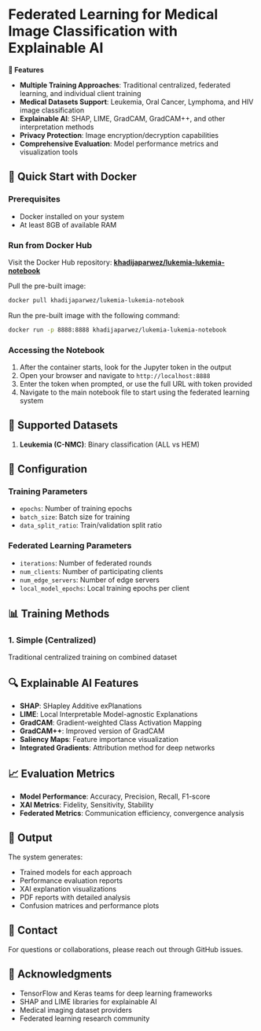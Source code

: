 # Federated Learning for Medical Image Classification with Explainable AI

**🚀 Features**
* **Multiple Training Approaches**: Traditional centralized, federated learning, and individual client training
* **Medical Datasets Support**: Leukemia, Oral Cancer, Lymphoma, and HIV image classification
* **Explainable AI**: SHAP, LIME, GradCAM, GradCAM++, and other interpretation methods
* **Privacy Protection**: Image encryption/decryption capabilities
* **Comprehensive Evaluation**: Model performance metrics and visualization tools

## 🐳 Quick Start with Docker

### Prerequisites
- Docker installed on your system
- At least 8GB of available RAM

### Run from Docker Hub

Visit the Docker Hub repository: **[khadijaparwez/lukemia-lukemia-notebook](https://hub.docker.com/r/khadijaparwez/lukemia-lukemia-notebook)**

Pull the pre-built image:

```bash
docker pull khadijaparwez/lukemia-lukemia-notebook
```

Run the pre-built image with the following command:

```bash
docker run -p 8888:8888 khadijaparwez/lukemia-lukemia-notebook
```

### Accessing the Notebook
1. After the container starts, look for the Jupyter token in the output
2. Open your browser and navigate to `http://localhost:8888`
3. Enter the token when prompted, or use the full URL with token provided
4. Navigate to the main notebook file to start using the federated learning system

## 🎯 Supported Datasets
1. **Leukemia (C-NMC)**: Binary classification (ALL vs HEM)
   
## 🔧 Configuration

### Training Parameters
* `epochs`: Number of training epochs
* `batch_size`: Batch size for training
* `data_split_ratio`: Train/validation split ratio

### Federated Learning Parameters
* `iterations`: Number of federated rounds
* `num_clients`: Number of participating clients
* `num_edge_servers`: Number of edge servers
* `local_model_epochs`: Local training epochs per client

## 📊 Training Methods

### 1. Simple (Centralized)
Traditional centralized training on combined dataset

## 🔍 Explainable AI Features
* **SHAP**: SHapley Additive exPlanations
* **LIME**: Local Interpretable Model-agnostic Explanations
* **GradCAM**: Gradient-weighted Class Activation Mapping
* **GradCAM++**: Improved version of GradCAM
* **Saliency Maps**: Feature importance visualization
* **Integrated Gradients**: Attribution method for deep networks

## 📈 Evaluation Metrics
* **Model Performance**: Accuracy, Precision, Recall, F1-score
* **XAI Metrics**: Fidelity, Sensitivity, Stability
* **Federated Metrics**: Communication efficiency, convergence analysis

## 📄 Output
The system generates:
* Trained models for each approach
* Performance evaluation reports
* XAI explanation visualizations
* PDF reports with detailed analysis
* Confusion matrices and performance plots



## 📧 Contact
For questions or collaborations, please reach out through GitHub issues.

## 🙏 Acknowledgments
* TensorFlow and Keras teams for deep learning frameworks
* SHAP and LIME libraries for explainable AI
* Medical imaging dataset providers
* Federated learning research community
